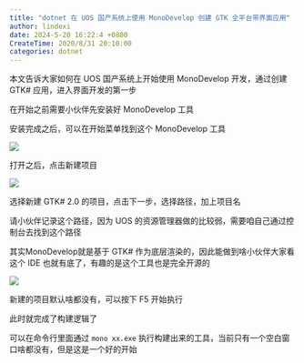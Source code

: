 ```yaml
---
title: "dotnet 在 UOS 国产系统上使用 MonoDevelop 创建 GTK 全平台带界面应用"
author: lindexi
date: 2024-5-20 16:22:4 +0800
CreateTime: 2020/8/31 20:10:00
categories: dotnet
---
```


本文告诉大家如何在 UOS 国产系统上开始使用 MonoDevelop 开发，通过创建 GTK# 应用，进入界面开发的第一步

<!--more-->


<!-- CreateTime:2020/8/31 20:10:00 -->



在开始之前需要小伙伴先安装好 MonoDevelop 工具

安装完成之后，可以在开始菜单找到这个 MonoDevelop 工具

<!-- ![](image/dotnet 在 UOS 国产系统上安装 MonoDevelop 开发工具/dotnet 在 UOS 国产系统上安装 MonoDevelop 开发工具0.png) -->

![](http://image.acmx.xyz/lindexi%2F20208311957535612.jpg)

打开之后，点击新建项目

<!-- ![](image/dotnet 在 UOS 国产系统上使用 MonoDevelop 创建 GTK 全平台带界面应用/dotnet 在 UOS 国产系统上使用 MonoDevelop 创建 GTK 全平台带界面应用0.png) -->

![](http://image.acmx.xyz/lindexi%2F20208312011468845.jpg)

选择新建 GTK# 2.0 的项目，点击下一步，选择路径，加上项目名

请小伙伴记录这个路径，因为 UOS 的资源管理器做的比较弱，需要咱自己通过控制台去找到这个路径

其实MonoDevelop就是基于 GTK# 作为底层渲染的，因此能做到啥小伙伴大家看这个 IDE 也就有底了，有趣的是这个工具也是完全开源的

<!-- ![](image/dotnet 在 UOS 国产系统上使用 MonoDevelop 创建 GTK 全平台带界面应用/dotnet 在 UOS 国产系统上使用 MonoDevelop 创建 GTK 全平台带界面应用1.png) -->

![](http://image.acmx.xyz/lindexi%2F20208312012512841.jpg)

新建的项目默认啥都没有，可以按下 F5 开始执行

此时就完成了构建逻辑了

可以在命令行里面通过 `mono xx.exe` 执行构建出来的工具，当前只有一个空白窗口啥都没有，但是这是一个好的开始

